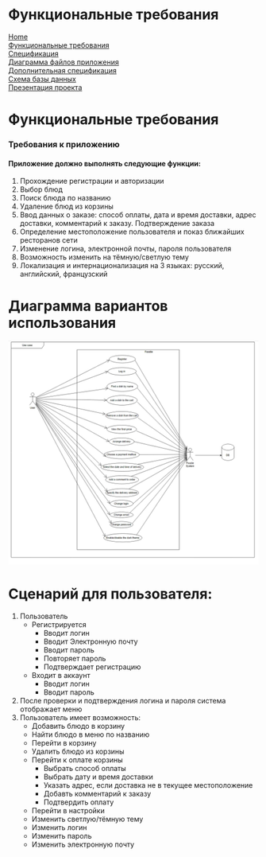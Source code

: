 # Функциональные требования

[Home](index.md)    
[Функциональные требования](functionalRequirements.md)  
[Спецификация](specification.md)  
[Диаграмма файлов приложения](filesSchema.md)   
[Дополнительная спецификация](dopSpecification.md)  
[Схема базы данных](databaseSchema.md)          
[Презентация проекта](projectPresentation.md)         

# Функциональные требования

### Требования к приложению

#### Приложение должно выполнять следующие функции:
1. Прохождение регистрации и авторизации
2. Выбор блюд
3. Поиск блюда по названию
4. Удаление блюд из корзины
5. Ввод данных о заказе: способ оплаты, дата и время доставки, адрес доставки, комментарий к заказу. Подтверждение заказа
6. Определение местоположение пользователя и показ ближайших ресторанов сети
7. Изменение логина, электронной почты, пароля пользователя
8. Возможность изменить на тёмную/светлую тему
9. Локализация и интернационализация на 3 языках: русский, английский, французский

# Диаграмма вариантов использования
![use_case](https://github.com/fpmi-tp2024/tpmp-rvn-lab10-libra/blob/5cf92142b8b793dd6408e8dc3335ca8f5aa26e16/img/diagrams/useCase.jpeg?raw=true)

# Сценарий для пользователя:
1. Пользователь
   + Регистрируется
     * Вводит логин
     * Вводит Электронную почту
     * Вводит пароль
     * Повторяет пароль
     * Подтверждает регистрацию
   + Входит в аккаунт
     * Вводит логин
     * Вводит пароль
4. После проверки и подтверждения логина и пароля система отображает меню
5. Пользователь имеет возможность:
    * Добавить блюдо в корзину
    * Найти блюдо в меню по названию
    * Перейти в корзину
    * Удалить блюдо из корзины
    * Перейти к оплате корзины
      + Выбрать способ оплаты
      + Выбрать дату и время доставки
      + Указать адрес, если доставка не в текущее местоположение
      + Добавть комментарий к заказу
      + Подтвердить оплату  
    * Перейти в настройки
    * Изменить светлую/тёмную тему
    * Изменить логин
    * Изменить пароль
    * Изменить электронную почту
  
